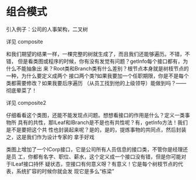 组合模式
========

引入例子：公司的人事架构，二叉树

详见 composite

和我们期望的结果一样，一棵完整的树就生成了，而且我们还能够遍历。不错，不错，
但是看类图或程序的时候，你有没有发觉有问题？getInfo每个接口都有，为什么不能抽象出
来？Root类和Branch类有什么差别？根节点本身就是树枝节点的一种，为什么要定义成两个
接口两个类?如果我要加一个任职期限，你是不是每个类都需要修改？如果我要后序遍历
（从员工找到他的上级领导）能做到吗？——彻底晕菜了！

详见 composite2

仔细看看这个类图，还能不能发现点问题。想想看接口的作用是什么？定义一类事物所
具有的共性，那ILeaf和IBranch是不是也有共性呢？有，getInfo方法！我们是不是要把这个共
性也封装起来呢？是的，是的，提炼事物的共同点，然后封装之，这是我们作为设计专家的
拿手好戏

类图上增加了一个ICorp接口，它是公司所有人员信息的接口类，不管你是经理还是员
工，你都有名字、职位、薪水，这个定义成一个接口没有错，但是你可能对于ILeaf接口持怀
疑状态，空接口有何意义呀？有意义！它是每个树枝节点的代表，系统扩容的时候你就会发
现它是多么“栋梁”





